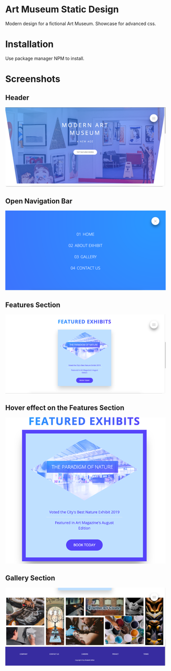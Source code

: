 # Art Museum Static Design

Modern design for a fictional Art Museum. Showcase for advanced css.

# Installation

Use package manager NPM to install.

# Screenshots

## Header  

![Header](https://github.com/libbymiller09/artexhibit-static-sass/raw/master/images/header-screenshot.png)

## Open Navigation Bar

![Header](https://github.com/libbymiller09/artexhibit-static-sass/raw/master/images/nav-open-screenshot.png)

## Features Section

![Header](https://github.com/libbymiller09/artexhibit-static-sass/raw/master/images/feature-screenshot.png)

## Hover effect on the Features Section

![Header](https://github.com/libbymiller09/artexhibit-static-sass/raw/master/images/feature-hover-screenshot.png)

## Gallery Section

![Header](https://github.com/libbymiller09/artexhibit-static-sass/raw/master/images/gallery-screenshot.png)
